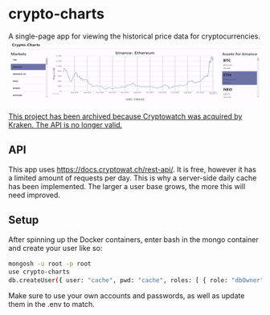 # crypto-charts
A single-page app for viewing the historical price data for cryptocurrencies.  
![Preview of crypto-charts](https://github.com/jwnukoski/crypto-charts/blob/main/demo.gif?raw=true "crypto-charts Demo")

[This project has been archived because Cryptowatch was acquired by Kraken. The API is no longer valid.](https://blog.kraken.com/product/cryptowatch-to-sunset-kraken-pro-to-integrate-cryptowatch-features)  

## API
This app uses https://docs.cryptowat.ch/rest-api/. It is free, however it has a limited amount of requests per day. This is why a server-side daily cache has been implemented. The larger a user base grows, the more this will need improved.  


## Setup
After spinning up the Docker containers, enter bash in the mongo container and create your user like so:
```bash
mongosh -u root -p root
use crypto-charts
db.createUser({ user: "cache", pwd: "cache", roles: [ { role: "dbOwner", db: "crypto-charts"} ] } )
```
Make sure to use your own accounts and passwords, as well as update them in the .env to match.
